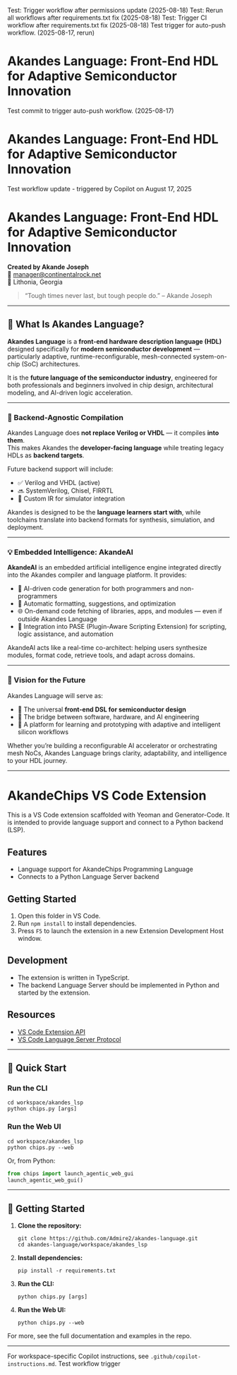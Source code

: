 Test: Trigger workflow after permissions update (2025-08-18)
Test: Rerun all workflows after requirements.txt fix (2025-08-18)
Test: Trigger CI workflow after requirements.txt fix (2025-08-18)
Test trigger for auto-push workflow. (2025-08-17, rerun)
# Akandes Language: Front-End HDL for Adaptive Semiconductor Innovation

Test commit to trigger auto-push workflow. (2025-08-17)
# Akandes Language: Front-End HDL for Adaptive Semiconductor Innovation

Test workflow update - triggered by Copilot on August 17, 2025
# Akandes Language: Front-End HDL for Adaptive Semiconductor Innovation

**Created by Akande Joseph**  
📧 manager@continentalrock.net  
📍 Lithonia, Georgia  

> “Tough times never last, but tough people do.” – Akande Joseph

---

## 🧠 What Is Akandes Language?

**Akandes Language** is a **front-end hardware description language (HDL)** designed specifically for **modern semiconductor development** — particularly adaptive, runtime-reconfigurable, mesh-connected system-on-chip (SoC) architectures.

It is the **future language of the semiconductor industry**, engineered for both professionals and beginners involved in chip design, architectural modeling, and AI-driven logic acceleration.

---

### 🔁 Backend-Agnostic Compilation

Akandes Language does **not replace Verilog or VHDL** — it compiles **into them**.  
This makes Akandes the **developer-facing language** while treating legacy HDLs as **backend targets**.

Future backend support will include:
- ✅ Verilog and VHDL (active)
- 🔜 SystemVerilog, Chisel, FIRRTL
- 🔁 Custom IR for simulator integration

Akandes is designed to be the **language learners start with**, while toolchains translate into backend formats for synthesis, simulation, and deployment.

---

### 💡 Embedded Intelligence: AkandeAI

**AkandeAI** is an embedded artificial intelligence engine integrated directly into the Akandes compiler and language platform. It provides:

- 🧠 AI-driven code generation for both programmers and non-programmers
- 💅 Automatic formatting, suggestions, and optimization
- 🌐 On-demand code fetching of libraries, apps, and modules — even if outside Akandes Language
- 🔁 Integration into PASE (Plugin-Aware Scripting Extension) for scripting, logic assistance, and automation

AkandeAI acts like a real-time co-architect: helping users synthesize modules, format code, retrieve tools, and adapt across domains.

---

### 🧩 Vision for the Future

Akandes Language will serve as:
- 🚀 The universal **front-end DSL for semiconductor design**
- 🧵 The bridge between software, hardware, and AI engineering
- 🧠 A platform for learning and prototyping with adaptive and intelligent silicon workflows

Whether you’re building a reconfigurable AI accelerator or orchestrating mesh NoCs, Akandes Language brings clarity, adaptability, and intelligence to your HDL journey.

---

# AkandeChips VS Code Extension

This is a VS Code extension scaffolded with Yeoman and Generator-Code. It is intended to provide language support and connect to a Python backend (LSP).

## Features

- Language support for AkandeChips Programming Language
- Connects to a Python Language Server backend

## Getting Started

1. Open this folder in VS Code.
2. Run `npm install` to install dependencies.
3. Press `F5` to launch the extension in a new Extension Development Host window.

## Development

- The extension is written in TypeScript.
- The backend Language Server should be implemented in Python and started by the extension.

## Resources

- [VS Code Extension API](https://code.visualstudio.com/api)
- [VS Code Language Server Protocol](https://microsoft.github.io/language-server-protocol/)

---

## 🚀 Quick Start

### Run the CLI

```
cd workspace/akandes_lsp
python chips.py [args]
```

### Run the Web UI

```
cd workspace/akandes_lsp
python chips.py --web
```

Or, from Python:

```python
from chips import launch_agentic_web_gui
launch_agentic_web_gui()
```

---

## 🚀 Getting Started

1. **Clone the repository:**
   ```
   git clone https://github.com/Admire2/akandes-language.git
   cd akandes-language/workspace/akandes_lsp
   ```
2. **Install dependencies:**
   ```
   pip install -r requirements.txt
   ```
3. **Run the CLI:**
   ```
   python chips.py [args]
   ```
4. **Run the Web UI:**
   ```
   python chips.py --web
   ```

For more, see the full documentation and examples in the repo.

---

For workspace-specific Copilot instructions, see `.github/copilot-instructions.md`.
T e s t   w o r k f l o w   t r i g g e r 
 
 